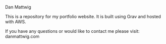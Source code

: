 Dan Mattwig

This is a repository for my portfolio website. It is built using Grav and hosted with AWS. 

If you have any questions or would like to contact me please visit: danmattwig.com 

